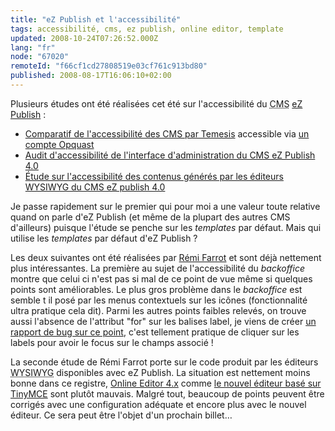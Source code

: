 ```yaml
---
title: "eZ Publish et l'accessibilité"
tags: accessibilité, cms, ez publish, online editor, template
updated: 2008-10-24T07:26:52.000Z
lang: "fr"
node: "67020"
remoteId: "f66cf1cd27808519e03cf761c913bd80"
published: 2008-08-17T16:06:10+02:00
---
```


Plusieurs études ont été réalisées cet été sur l'accessibilité du <abbr title="Content Management System">CMS</abbr> [eZ Publish](/tag/ez-publish) :

* [Comparatif de l'accessibilité des CMS par Temesis](http://blog.temesis.com/2008/07/10/331-rmll-cms-accessibilite-suite) accessible via [un compte Opquast](http://mon.opquast.com/)
* [Audit d'accessibilité de l'interface d'administration du CMS eZ Publish 4.0](http://freemi.fr/ez_publish/backoffice_accessibilite.html)
* [Étude sur l'accessibilité des contenus générés par les éditeurs WYSIWYG du CMS eZ publish 4.0](http://freemi.fr/ez_publish/wysiwyg_accessibilite_ez.html)

Je passe rapidement sur le premier qui pour moi a une valeur toute relative quand on parle d'eZ Publish (et même de la plupart des autres CMS d'ailleurs) puisque l'étude se penche sur les *templates* par défaut. Mais qui utilise les *templates* par défaut d'eZ Publish ?


Les deux suivantes ont été réalisées par [Rémi Farrot](http://freemi.fr/) et sont déjà nettement plus intéressantes. La première au sujet de l'accessibilité du *backoffice* montre que celui ci n'est pas si mal de ce point de vue même si quelques points sont améliorables. Le plus gros problème dans le *backoffice* est semble t il posé par les menus contextuels sur les icônes (fonctionnalité ultra pratique cela dit). Parmi les autres points faibles relevés, on trouve aussi l'absence de l'attribut &quot;for&quot; sur les balises label, je viens de créer [un rapport de bug sur ce point](http://issues.ez.no/13503), c'est tellement pratique de cliquer sur les labels pour avoir le focus sur le champs associé !


La seconde étude de Rémi Farrot porte sur le code produit par les éditeurs <abbr title="What You See Is What You Get">WYSIWYG</abbr>  disponibles avec eZ Publish. La situation est nettement moins bonne dans ce registre, [Online Editor 4.x](http://ez.no/doc/extensions/online_editor/4_x) comme [le nouvel éditeur basé sur TinyMCE](/post/the-new-online-editor-for-ez-publish-beta) sont plutôt mauvais. Malgré tout, beaucoup de points peuvent être corrigés avec une configuration adéquate et encore plus avec le nouvel éditeur. Ce sera peut être l'objet d'un prochain billet…

